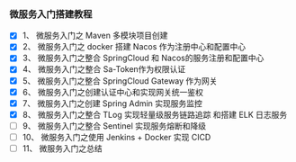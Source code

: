 ### 微服务入门搭建教程

- [X]  1、 微服务入门之 Maven 多模块项目创建
- [X]  2、 微服务入门之 docker 搭建 Nacos 作为注册中心和配置中心
- [X]  3、 微服务入门之整合 SpringCloud 和 Nacos的服务注册和配置中心
- [X]  4、 微服务入门之整合 Sa-Token作为权限认证
- [X]  5、 微服务入门之整合 SpringCloud Gateway 作为网关
- [X]  6、 微服务入门之创建认证中心和实现网关统一鉴权
- [X]  7、 微服务入门之创建 Spring Admin 实现服务监控
- [X]  8、 微服务入门之整合 TLog 实现轻量级服务链路追踪 和搭建 ELK 日志服务
- [ ]  9、 微服务入门之整合 Sentinel 实现服务熔断和降级
- [ ]  10、 微服务入门之使用 Jenkins + Docker 实现 CICD
- [ ]  11、 微服务入门之总结

